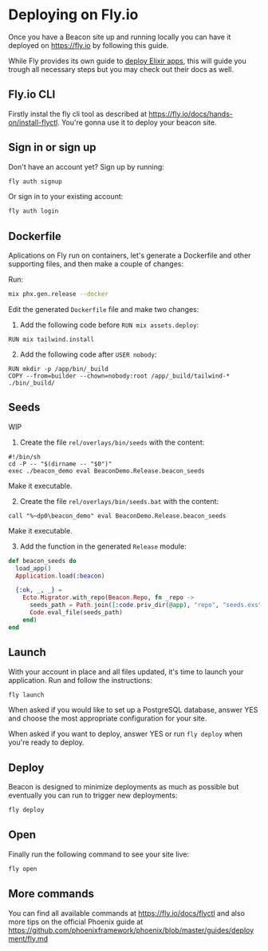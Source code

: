 # Deploying on Fly.io

Once you have a Beacon site up and running locally you can have it deployed on https://fly.io by following this guide.

While Fly provides its own guide to [deploy Elixir apps](https://fly.io/docs/elixir/getting-started/), this will guide you trough all necessary steps but you may check out their docs as well.

## Fly.io CLI

Firstly instal the fly cli tool as described at https://fly.io/docs/hands-on/install-flyctl. You're gonna use it to deploy your beacon site.

## Sign in or sign up

Don't have an account yet? Sign up by running:

```sh
fly auth signup
```

Or sign in to your existing account:

```sh
fly auth login
```

## Dockerfile

Aplications on Fly run on containers, let's generate a Dockerfile and other supporting files, and then make a couple of changes:

Run:

```sh
mix phx.gen.release --docker
```

Edit the generated `Dockerfile` file and make two changes:

1. Add the following code before `RUN mix assets.deploy`:

```
RUN mix tailwind.install
```

2. Add the following code after `USER nobody`:

```
RUN mkdir -p /app/bin/_build
COPY --from=builder --chown=nobody:root /app/_build/tailwind-* ./bin/_build/
```

## Seeds

WIP

1. Create the file `rel/overlays/bin/seeds` with the content:

```shell
#!/bin/sh
cd -P -- "$(dirname -- "$0")"
exec ./beacon_demo eval BeaconDemo.Release.beacon_seeds
```

Make it executable.

2. Create the file `rel/overlays/bin/seeds.bat` with the content:

```shell
call "%~dp0\beacon_demo" eval BeaconDemo.Release.beacon_seeds
```

Make it executable.

3. Add the function in the generated `Release` module:

```elixir
def beacon_seeds do
  load_app()
  Application.load(:beacon)

  {:ok, _, _} =
    Ecto.Migrator.with_repo(Beacon.Repo, fn _repo ->
      seeds_path = Path.join([:code.priv_dir(@app), "repo", "seeds.exs"])
      Code.eval_file(seeds_path)
    end)
end
```

## Launch

With your account in place and all files updated, it's time to launch your application. Run and follow the instructions:

```sh
fly launch
```

When asked if you would like to set up a PostgreSQL database, answer YES and choose the most appropriate configuration for your site.

When asked if you want to deploy, answer YES or run `fly deploy` when you're ready to deploy.

## Deploy

Beacon is designed to minimize deployments as much as possible but eventually you can run to trigger new deployments:

```sh
fly deploy
```

## Open

Finally run the following command to see your site live:

```sh
fly open
```

## More commands

You can find all available commands at https://fly.io/docs/flyctl and also more tips on the official Phoenix guide at https://github.com/phoenixframework/phoenix/blob/master/guides/deployment/fly.md
